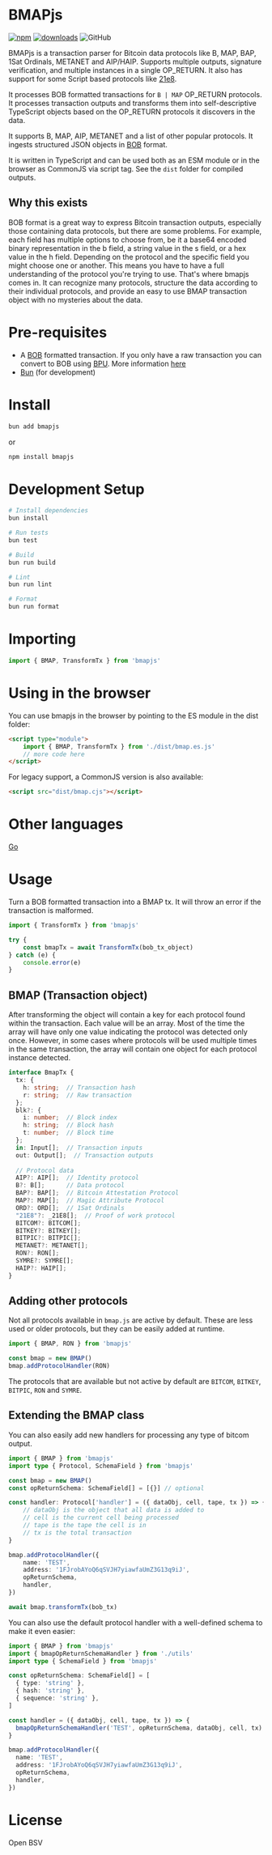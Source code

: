 # BMAPjs

[![npm](https://img.shields.io/npm/v/bmapjs.svg)](https://www.npmjs.com/package/bmapjs)
[![downloads](https://img.shields.io/npm/dt/bmapjs.svg)](https://www.npmjs.com/package/bmap)
![GitHub](https://img.shields.io/github/license/rohenaz/bmap)

BMAPjs is a transaction parser for Bitcoin data protocols like B, MAP, BAP, 1Sat Ordinals, METANET and AIP/HAIP. Supports multiple outputs, signature verification, and multiple instances in a single OP_RETURN. It also has support for some Script based protocols like [21e8](https://21e8.network).

It processes BOB formatted transactions for `B | MAP` OP_RETURN protocols. It processes transaction outputs and transforms them into self-descriptive TypeScript objects based on the OP_RETURN protocols it discovers in the data.

It supports B, MAP, AIP, METANET and a list of other popular protocols. It ingests structured JSON objects in [BOB](https://bob.planaria.network/) format.

It is written in TypeScript and can be used both as an ESM module or in the browser as CommonJS via script tag. See the `dist` folder for compiled outputs.

## Why this exists

BOB format is a great way to express Bitcoin transaction outputs, especially those containing data protocols, but there are some problems. For example, each field has multiple options to choose from, be it a base64 encoded binary representation in the b field, a string value in the s field, or a hex value in the h field. Depending on the protocol and the specific field you might choose one or another. This means you have to have a full understanding of the protocol you're trying to use. That's where bmapjs comes in. It can recognize many protocols, structure the data according to their individual protocols, and provide an easy to use BMAP transaction object with no mysteries about the data.

# Pre-requisites

- A [BOB](https://bob.planaria.network/) formatted transaction. If you only have a raw transaction you can convert to BOB using [BPU](https://github.com/interplanaria/bpu). More information [here](#note-convert-raw-tx-to-bob-using-bpu)
- [Bun](https://bun.sh) (for development)

# Install

```bash
bun add bmapjs
```

or

```bash
npm install bmapjs
```

# Development Setup

```bash
# Install dependencies
bun install

# Run tests
bun test

# Build
bun run build

# Lint
bun run lint

# Format
bun run format
```

# Importing

```js
import { BMAP, TransformTx } from 'bmapjs'
```

# Using in the browser

You can use bmapjs in the browser by pointing to the ES module in the dist folder:

```html
<script type="module">
    import { BMAP, TransformTx } from './dist/bmap.es.js'
    // more code here
</script>
```

For legacy support, a CommonJS version is also available:

```html
<script src="dist/bmap.cjs"></script>
```

# Other languages

[Go](https://github.com/rohenaz/go-bmap)

# Usage

Turn a BOB formatted transaction into a BMAP tx. It will throw an error if the transaction is malformed.

```js
import { TransformTx } from 'bmapjs'

try {
    const bmapTx = await TransformTx(bob_tx_object)
} catch (e) {
    console.error(e)
}
```

## BMAP (Transaction object)

After transforming the object will contain a key for each protocol found within the transaction. Each value will be an array. Most of the time the array will have only one value indicating the protocol was detected only once. However, in some cases where protocols will be used multiple times in the same transaction, the array will contain one object for each protocol instance detected.

```typescript
interface BmapTx {
  tx: {
    h: string;  // Transaction hash
    r: string;  // Raw transaction
  };
  blk?: {
    i: number;  // Block index
    h: string;  // Block hash
    t: number;  // Block time
  };
  in: Input[];  // Transaction inputs
  out: Output[];  // Transaction outputs
  
  // Protocol data
  AIP?: AIP[];  // Identity protocol
  B?: B[];      // Data protocol
  BAP?: BAP[];  // Bitcoin Attestation Protocol
  MAP?: MAP[];  // Magic Attribute Protocol
  ORD?: ORD[];  // 1Sat Ordinals
  "21E8"?: _21E8[];  // Proof of work protocol
  BITCOM?: BITCOM[];
  BITKEY?: BITKEY[];
  BITPIC?: BITPIC[];
  METANET?: METANET[];
  RON?: RON[];
  SYMRE?: SYMRE[];
  HAIP?: HAIP[];
}
```

## Adding other protocols

Not all protocols available in `bmap.js` are active by default. These are less used or older protocols, but they can be easily added at runtime.

```typescript
import { BMAP, RON } from 'bmapjs'

const bmap = new BMAP()
bmap.addProtocolHandler(RON)
```

The protocols that are available but not active by default are `BITCOM`, `BITKEY`, `BITPIC`, `RON` and `SYMRE`.

## Extending the BMAP class

You can also easily add new handlers for processing any type of bitcom output.

```typescript
import { BMAP } from 'bmapjs'
import type { Protocol, SchemaField } from 'bmapjs'

const bmap = new BMAP()
const opReturnSchema: SchemaField[] = [{}] // optional

const handler: Protocol['handler'] = ({ dataObj, cell, tape, tx }) => {
    // dataObj is the object that all data is added to
    // cell is the current cell being processed
    // tape is the tape the cell is in
    // tx is the total transaction
}

bmap.addProtocolHandler({
    name: 'TEST',
    address: '1FJrobAYoQ6qSVJH7yiawfaUmZ3G13q9iJ',
    opReturnSchema,
    handler,
})

await bmap.transformTx(bob_tx)
```

You can also use the default protocol handler with a well-defined schema to make it even easier:

```typescript
import { BMAP } from 'bmapjs'
import { bmapOpReturnSchemaHandler } from './utils'
import type { SchemaField } from 'bmapjs'

const opReturnSchema: SchemaField[] = [
  { type: 'string' },
  { hash: 'string' },
  { sequence: 'string' },
]

const handler = ({ dataObj, cell, tape, tx }) => {
  bmapOpReturnSchemaHandler('TEST', opReturnSchema, dataObj, cell, tx)
}

bmap.addProtocolHandler({
  name: 'TEST',
  address: '1FJrobAYoQ6qSVJH7yiawfaUmZ3G13q9iJ',
  opReturnSchema,
  handler,
})
```

# License

Open BSV
